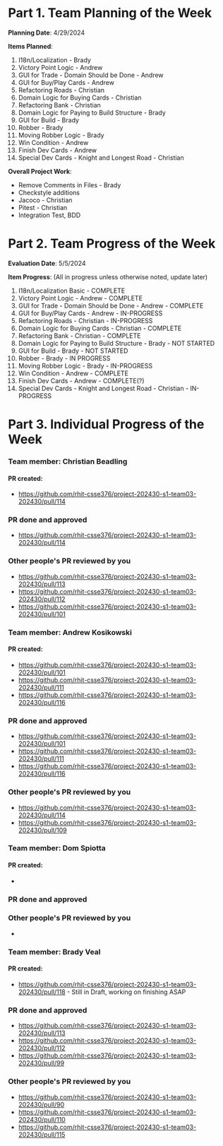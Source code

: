 # Part 1. Team Planning of the Week
**Planning Date**: 4/29/2024

**Items Planned**:
1. I18n/Localization - Brady
2. Victory Point Logic - Andrew
3. GUI for Trade - Domain Should be Done - Andrew
4. GUI for Buy/Play Cards - Andrew
5. Refactoring Roads - Christian
6. Domain Logic for Buying Cards - Christian
7. Refactoring Bank - Christian
8. Domain Logic for Paying to Build Structure - Brady
9. GUI for Build - Brady
10. Robber - Brady
11. Moving Robber Logic - Brady
12. Win Condition - Andrew
13. Finish Dev Cards - Andrew
14. Special Dev Cards - Knight and Longest Road - Christian

**Overall Project Work**:
- Remove Comments in Files - Brady
- Checkstyle additions
- Jacoco - Christian
- Pitest - Christian
- Integration Test, BDD
   
# Part 2. Team Progress of the Week
**Evaluation Date**: 5/5/2024

**Item Progress**: (All in progress unless otherwise noted, update later)
1. I18n/Localization Basic - COMPLETE
2. Victory Point Logic - Andrew - COMPLETE
3. GUI for Trade - Domain Should be Done - Andrew - COMPLETE
4. GUI for Buy/Play Cards - Andrew - IN-PROGRESS
5. Refactoring Roads - Christian - IN-PROGRESS
6. Domain Logic for Buying Cards - Christian - COMPLETE
7. Refactoring Bank - Christian - COMPLETE
8. Domain Logic for Paying to Build Structure - Brady - NOT STARTED
9. GUI for Build - Brady - NOT STARTED
10. Robber - Brady - IN PROGRESS
11. Moving Robber Logic - Brady - IN-PROGRESS
12. Win Condition - Andrew - COMPLETE
13. Finish Dev Cards - Andrew - COMPLETE(?)
14. Special Dev Cards - Knight and Longest Road - Christian - IN-PROGRESS

# Part 3. Individual Progress of the Week
### Team member: Christian Beadling
#### PR created:
- https://github.com/rhit-csse376/project-202430-s1-team03-202430/pull/114

### PR done and approved
- https://github.com/rhit-csse376/project-202430-s1-team03-202430/pull/114

### Other people's PR reviewed by you
- https://github.com/rhit-csse376/project-202430-s1-team03-202430/pull/113
- https://github.com/rhit-csse376/project-202430-s1-team03-202430/pull/112
- https://github.com/rhit-csse376/project-202430-s1-team03-202430/pull/101

### Team member: Andrew Kosikowski
#### PR created:
- https://github.com/rhit-csse376/project-202430-s1-team03-202430/pull/101
- https://github.com/rhit-csse376/project-202430-s1-team03-202430/pull/111
- https://github.com/rhit-csse376/project-202430-s1-team03-202430/pull/116

### PR done and approved
- https://github.com/rhit-csse376/project-202430-s1-team03-202430/pull/101
- https://github.com/rhit-csse376/project-202430-s1-team03-202430/pull/111
- https://github.com/rhit-csse376/project-202430-s1-team03-202430/pull/116

### Other people's PR reviewed by you
- https://github.com/rhit-csse376/project-202430-s1-team03-202430/pull/114
- https://github.com/rhit-csse376/project-202430-s1-team03-202430/pull/109

### Team member: Dom Spiotta
#### PR created:
-

### PR done and approved


### Other people's PR reviewed by you
-
### Team member: Brady Veal
#### PR created:
- https://github.com/rhit-csse376/project-202430-s1-team03-202430/pull/118 - Still in Draft, working on finishing ASAP

### PR done and approved
- https://github.com/rhit-csse376/project-202430-s1-team03-202430/pull/113
- https://github.com/rhit-csse376/project-202430-s1-team03-202430/pull/112
- https://github.com/rhit-csse376/project-202430-s1-team03-202430/pull/99
  
### Other people's PR reviewed by you
- https://github.com/rhit-csse376/project-202430-s1-team03-202430/pull/90
- https://github.com/rhit-csse376/project-202430-s1-team03-202430/pull/110
- https://github.com/rhit-csse376/project-202430-s1-team03-202430/pull/115
